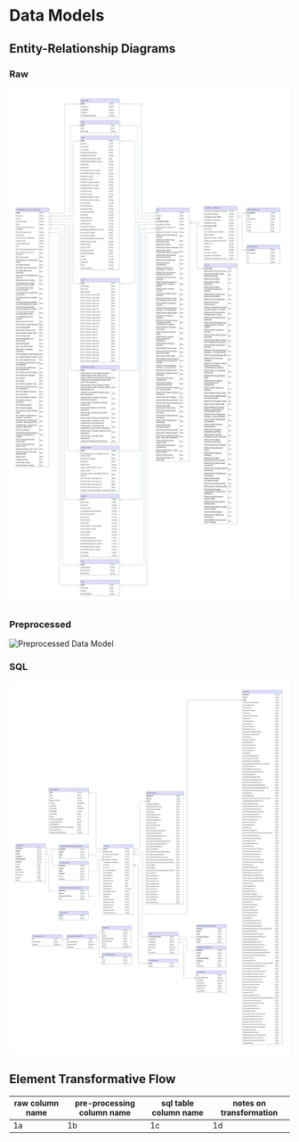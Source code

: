 # Data Models

## Entity-Relationship Diagrams

### Raw

![Raw Data Model](./images/fbit_raw_data_model.png)

### Preprocessed

![Preprocessed Data Model](./images/fbit_preprocessed_data_model.png)
### SQL

![SQL Data Model](./images/fbit_sql_data_model.png)


## Element Transformative Flow


|    raw column name |  pre-processing column name | sql table column name |    notes on transformation |
|--------------------|-----------------------------|-----------------------|----------------------------|
|      1a            |             1b              |           1c          |            1d              |
